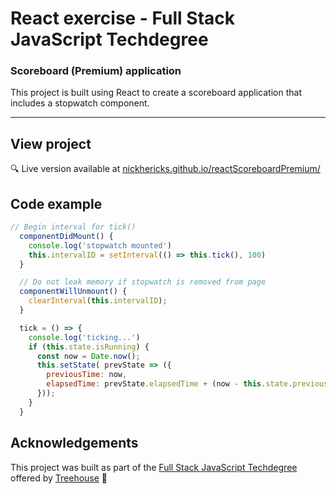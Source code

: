 # React exercise - Full Stack JavaScript Techdegree

### Scoreboard (Premium) application
This project is built using React to create a scoreboard application that includes a stopwatch component.

***
<!-- <img src="https://res.cloudinary.com/dtqevfsxh/image/upload/v1554483544/portfolio/expressFlashcards.png" width="500px"> -->

## View project
:mag: Live version available at [nickhericks.github.io/reactScoreboardPremium/](https://nickhericks.github.io/reactScoreboardPremium/)

<!-- ## Project objective
This project was built as I was learning about the Express web framework and the Pug templating engine. Through this project I learned about the request and response objects, body-parser, routes, templates, middleware, cookies (cookie-parser) redirects, error handling, modularizing routes, route parameters and query strings, serving static assets with a static server, and much more. :) -->

<!-- ## Techniques and concepts
- Express web framework
- Pug templating engine -->

## Code example
```javascript
// Begin interval for tick()
  componentDidMount() {
    console.log('stopwatch mounted')
    this.intervalID = setInterval(() => this.tick(), 100)
  }

  // Do not leak memory if stopwatch is removed from page
  componentWillUnmount() {
    clearInterval(this.intervalID);
  }

  tick = () => {
    console.log('ticking...')
    if (this.state.isRunning) {
      const now = Date.now();
      this.setState( prevState => ({
        previousTime: now,
        elapsedTime: prevState.elapsedTime + (now - this.state.previousTime)
      }));
    }
  }
```

## Acknowledgements
This project was built as part of the [Full Stack JavaScript Techdegree](https://join.teamtreehouse.com/techdegree/) offered by [Treehouse](https://teamtreehouse.com) :raised_hands:
